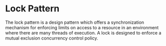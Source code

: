 Lock Pattern
============

The lock pattern is a design pattern which offers a synchronization mechanism for enforcing limits on access to a resource in an environment where there are many threads of execution. A lock is designed to enforce a mutual exclusion concurrency control policy.
